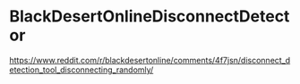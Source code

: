 # BlackDesertOnlineDisconnectDetector
https://www.reddit.com/r/blackdesertonline/comments/4f7jsn/disconnect_detection_tool_disconnecting_randomly/
